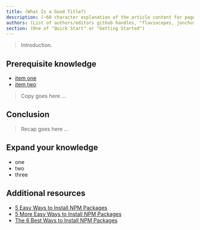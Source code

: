 ```yaml
---
title: (What Is a Good Title?)
description: (~60 character explanation of the article content for page meta data)
authors: (List of authors/editors github handles, "flaviocopes, jonchurch, your_name_here")
section: (One of "Quick Start" or "Getting Started")
---
```

<!--
This template is for a tutorial that covers a concept. Concepts provide a high-level overview to a new topic, and answer questions like "why?" and "when?".

To use it, copy it into your page's directory and rename it to "index.md". Example: src/documentation/0029-node-event-loop/index.md. Follow the instructions contained within comments. And replace, or review, placeholder text. Before submitting the final draft remove all the extra comments from the file.

The general format for all tutorials is:

1. Introduction: Introduce the topic, tell the reader what you're going to tell them and why it's important.
2. Body: Explain the topic or concept in detail.
3. Conclusion: Review what you just said. Highlight 2-3 key points the reader should take away.

Titles for concept tutorials should be in the form of a question. e.g.) "Why use NPM?", or "What is the V8 JavaScript Engine". Or, indicate that the document provides an overview of a topic. e.g.) "An Overview of the V8 JavaScript Engine".

Change the title in the frontmatter above.
-->

<!--
The introduction should consist of a short summary of what will be covered in this tutorial. Someone should be able to read this, and the following bullet list, and know if they want to proceed with the rest of the page or not.

Add a bullet list in "students will be able to" format, e.g.:

Upon completing this tutorial you'll be able to:

- Explain what the V8 JavaScript engine is
- Understand the relationships between V8 and Node.js
- List alternatives to the V8 engine and scenarios in which you might use them
-->

> Introduction.

## Prerequisite knowledge
<!--
A bullet list, usually in the form of links to other documentation pages, that cover topics someone would need to understand already in order to full understand the concept covered here. Remove this section all together if it's not needed.
-->

- [item one](/src/documentation/0042/meaning-of-life.md)
- [item two](/src/documentation/0043/just-some-number.md)

<!--
The main body of the tutorial goes here. This is where you provide an overview of the topic. Focus on introducing, and explaining terminology, important concepts, and information that will give the reader the context required to make informed decisions about the topic.

This section should end with something that helps the reader verify they have correctly completed the task. Include a screen shot where appropriate.

Note: any included images for your article should be saved in the same directory your index.md file lives in.

e.g.:
![Don't forget an alt tag](./screenshot-1.png)

For further writing guidelines see the style guide https://github.com/nodejs/nodejs.dev/blob/master/style-guide/0001-voice-and-tone.md
-->

> Copy goes here ...

## Conclusion
<!--
Summarize what was just covered in one paragraph.
-->

> Recap goes here ...

## Expand your knowledge
<!--
Bullet list of 1-3 thought provoking questions intended to help the reader further their understanding of the topic by encouraging self-guided exploration. You can make cross-references to tasks in the documentation related to implementation of the concept explained in this document. Ask questions that will relate what they've just learned back to their own use-case or needs.
-->

- one
- two
- three

## Additional resources
<!--
Links to additional useful resources from around the web related to this topic. Make sure all links have link text showing the name of the article or page being linked to.
-->

- [5 Easy Ways to Install NPM Packages](https://example.invalid)
- [5 More Easy Ways to Install NPM Packages](https://example.invalid)
- [The 6 Best Ways to Install NPM Packages](https://example.invalid)
